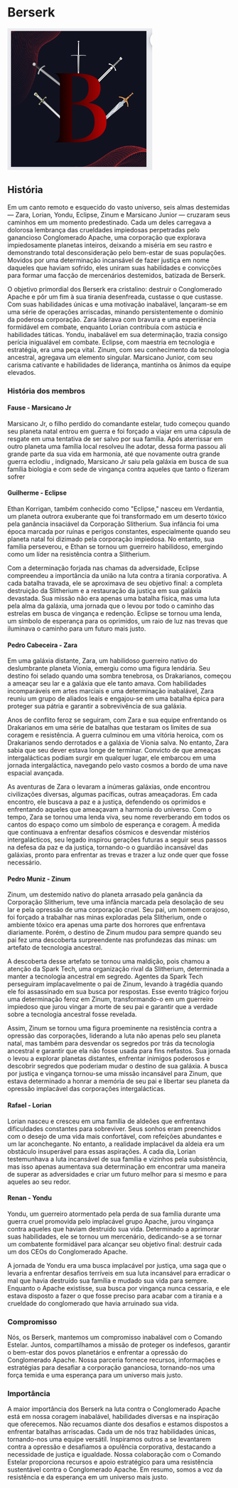 # Berserk

![Image title](assets/brasao.png)

## História 
Em um canto remoto e esquecido do vasto universo, seis almas destemidas — Zara, Lorian, Yondu, Eclipse, Zinum e Marsicano Junior — cruzaram seus caminhos em um momento predestinado. Cada um deles carregava a dolorosa lembrança das crueldades impiedosas perpetradas pelo ganancioso Conglomerado Apache, uma corporação que explorava impiedosamente planetas inteiros, deixando a miséria em seu rastro e demonstrando total desconsideração pelo bem-estar de suas populações. Movidos por uma determinação incansável de fazer justiça em nome daqueles que haviam sofrido, eles uniram suas habilidades e convicções para formar uma facção de mercenários destemidos, batizada de Berserk.

O objetivo primordial dos Berserk era cristalino: destruir o Conglomerado Apache e pôr um fim à sua tirania desenfreada, custasse o que custasse. Com suas habilidades únicas e uma motivação inabalável, lançaram-se em uma série de operações arriscadas, minando persistentemente o domínio da poderosa corporação. Zara liderava com bravura e uma experiência formidável em combate, enquanto Lorian contribuía com astúcia e habilidades táticas. Yondu, inabalável em sua determinação, trazia consigo perícia inigualável em combate. Eclipse, com maestria em tecnologia e estratégia, era uma peça vital. Zinum, com seu conhecimento da tecnologia ancestral, agregava um elemento singular. Marsicano Junior, com seu carisma cativante e habilidades de liderança, mantinha os ânimos da equipe elevados.

### História dos membros 

#### Fause - Marsicano Jr

Marsicano Jr, o filho perdido do comandante estelar, tudo começou quando seu planeta natal entrou em guerra e foi forçado a viajar em uma cápsula de resgate em uma tentativa de ser salvo por sua família. Após aterrissar em outro planeta uma família local resolveu lhe adotar, dessa forma passou ali grande parte da sua vida em harmonia, até que novamente outra grande guerra eclodiu , indignado, Marsicano Jr saiu pela galáxia em busca de sua família biologia e com sede de vingança contra aqueles que tanto o fizeram sofrer 

#### Guilherme - Eclipse

Ethan Korrigan, também conhecido como "Eclipse," nasceu em Verdantia, um planeta outrora exuberante que foi transformado em um deserto tóxico pela ganância insaciável da Corporação Slitherium. Sua infância foi uma época marcada por ruínas e perigos constantes, especialmente quando seu planeta natal foi dizimado pela corporação impiedosa. No entanto, sua família perseverou, e Ethan se tornou um guerreiro habilidoso, emergindo como um líder na resistência contra a Slitherium.

Com a determinação forjada nas chamas da adversidade, Eclipse compreendeu a importância da união na luta contra a tirania corporativa. A cada batalha travada, ele se aproximava de seu objetivo final: a completa destruição da Slitherium e a restauração da justiça em sua galáxia devastada. Sua missão não era apenas uma batalha física, mas uma luta pela alma da galáxia, uma jornada que o levou por todo o caminho das estrelas em busca de vingança e redenção. Eclipse se tornou uma lenda, um símbolo de esperança para os oprimidos, um raio de luz nas trevas que iluminava o caminho para um futuro mais justo.

#### Pedro Cabeceira - Zara
Em uma galáxia distante, Zara, um habilidoso guerreiro nativo do deslumbrante planeta Vionia, emergiu como uma figura lendária. Seu destino foi selado quando uma sombra tenebrosa, os Drakarianos, começou a ameaçar seu lar e a galáxia que ele tanto amava. Com habilidades incomparáveis em artes marciais e uma determinação inabalável, Zara reuniu um grupo de aliados leais e engajou-se em uma batalha épica para proteger sua pátria e garantir a sobrevivência de sua galáxia.

Anos de conflito feroz se seguiram, com Zara e sua equipe enfrentando os Drakarianos em uma série de batalhas que testaram os limites de sua coragem e resistência. A guerra culminou em uma vitória heroica, com os Drakarianos sendo derrotados e a galáxia de Vionia salva. No entanto, Zara sabia que seu dever estava longe de terminar. Convicto de que ameaças intergalácticas podiam surgir em qualquer lugar, ele embarcou em uma jornada intergaláctica, navegando pelo vasto cosmos a bordo de uma nave espacial avançada.

As aventuras de Zara o levaram a inúmeras galáxias, onde encontrou civilizações diversas, algumas pacíficas, outras ameaçadoras. Em cada encontro, ele buscava a paz e a justiça, defendendo os oprimidos e enfrentando aqueles que ameaçavam a harmonia do universo. Com o tempo, Zara se tornou uma lenda viva, seu nome reverberando em todos os cantos do espaço como um símbolo de esperança e coragem. À medida que continuava a enfrentar desafios cósmicos e desvendar mistérios intergalácticos, seu legado inspirou gerações futuras a seguir seus passos na defesa da paz e da justiça, tornando-o o guardião incansável das galáxias, pronto para enfrentar as trevas e trazer a luz onde quer que fosse necessário.

#### Pedro Muniz - Zinum
Zinum, um destemido nativo do planeta arrasado pela ganância da Corporação Slitherium, teve uma infância marcada pela desolação de seu lar e pela opressão de uma corporação cruel. Seu pai, um homem corajoso, foi forçado a trabalhar nas minas exploradas pela Slitherium, onde o ambiente tóxico era apenas uma parte dos horrores que enfrentava diariamente. Porém, o destino de Zinum mudou para sempre quando seu pai fez uma descoberta surpreendente nas profundezas das minas: um artefato de tecnologia ancestral.

A descoberta desse artefato se tornou uma maldição, pois chamou a atenção da Spark Tech, uma organização rival da Slitherium, determinada a manter a tecnologia ancestral em segredo. Agentes da Spark Tech perseguiram implacavelmente o pai de Zinum, levando à tragédia quando ele foi assassinado em sua busca por respostas. Esse evento trágico forjou uma determinação feroz em Zinum, transformando-o em um guerreiro impiedoso que jurou vingar a morte de seu pai e garantir que a verdade sobre a tecnologia ancestral fosse revelada.

Assim, Zinum se tornou uma figura proeminente na resistência contra a opressão das corporações, liderando a luta não apenas pelo seu planeta natal, mas também para desvendar os segredos por trás da tecnologia ancestral e garantir que ela não fosse usada para fins nefastos. Sua jornada o levou a explorar planetas distantes, enfrentar inimigos poderosos e descobrir segredos que poderiam mudar o destino de sua galáxia. A busca por justiça e vingança tornou-se uma missão incansável para Zinum, que estava determinado a honrar a memória de seu pai e libertar seu planeta da opressão implacável das corporações intergalácticas.

#### Rafael - Lorian

Lorian nasceu e cresceu em uma família de aldeões que enfrentava dificuldades constantes para sobreviver. Seus sonhos eram preenchidos com o desejo de uma vida mais confortável, com refeições abundantes e um lar aconchegante. No entanto, a realidade implacável da aldeia era um obstáculo insuperável para essas aspirações. A cada dia, Lorian testemunhava a luta incansável de sua família e vizinhos pela subsistência, mas isso apenas aumentava sua determinação em encontrar uma maneira de superar as adversidades e criar um futuro melhor para si mesmo e para aqueles ao seu redor.

#### Renan - Yondu

Yondu, um guerreiro atormentado pela perda de sua família durante uma guerra cruel promovida pelo implacável grupo Apache, jurou vingança contra aqueles que haviam destruído sua vida. Determinado a aprimorar suas habilidades, ele se tornou um mercenário, dedicando-se a se tornar um combatente formidável para alcançar seu objetivo final: destruir cada um dos CEOs do Conglomerado Apache.

A jornada de Yondu era uma busca implacável por justiça, uma saga que o levaria a enfrentar desafios terríveis em sua luta incansável para erradicar o mal que havia destruído sua família e mudado sua vida para sempre. Enquanto o Apache existisse, sua busca por vingança nunca cessaria, e ele estava disposto a fazer o que fosse preciso para acabar com a tirania e a crueldade do conglomerado que havia arruinado sua vida.

### Compromisso 

Nós, os Berserk, mantemos um compromisso inabalável com o Comando Estelar. Juntos, compartilhamos a missão de proteger os indefesos, garantir o bem-estar dos povos planetários e enfrentar a opressão do Conglomerado Apache. Nossa parceria fornece recursos, informações e estratégias para desafiar a corporação gananciosa, tornando-nos uma força temida e uma esperança para um universo mais justo.

### Importância 

A maior importância dos Berserk na luta contra o Conglomerado Apache está em nossa coragem inabalável, habilidades diversas e na inspiração que oferecemos. Não recuamos diante dos desafios e estamos dispostos a enfrentar batalhas arriscadas. Cada um de nós traz habilidades únicas, tornando-nos uma equipe versátil. Inspiramos outros a se levantarem contra a opressão e desafiamos a opulência corporativa, destacando a necessidade de justiça e igualdade. Nossa colaboração com o Comando Estelar proporciona recursos e apoio estratégico para uma resistência sustentável contra o Conglomerado Apache. Em resumo, somos a voz da resistência e da esperança em um universo mais justo.

